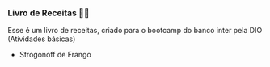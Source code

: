 ### Livro de Receitas :man_cook:

Esse é um livro de receitas, criado para o bootcamp do banco inter pela DIO (Atividades básicas)

* Strogonoff de Frango

